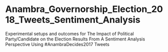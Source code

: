 # Anambra_Governorship_Election_2018_Tweets_Sentiment_Analysis
Experimental setups and outcomes for The Impact of Political Party/Candidate on the Election Results From A Sentiment Analysis Perspective Using #AnambraDecides2017 Tweets
